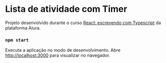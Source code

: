 # Lista de atividade com Timer

Projeto desenvolvido durante o curso [React: escrevendo com Typescript](https://cursos.alura.com.br/course/react-modernizando-escrever-typescript) da plataforma Alura.

### `npm start`

Executa a aplicação no modo de desenvolvimento.
Abre [http://localhost:3000](http://localhost:3000) para visualizar no navegador.